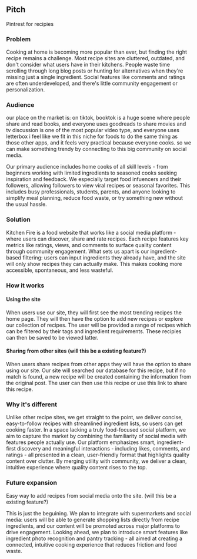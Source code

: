 ## Pitch
Pintrest for recipies

### Problem
Cooking at home is becoming more popular than ever, but finding the right recipe remains a challenge. Most recipe sites are cluttered, outdated, and don't consider what users have in their kitchens. People waste time scrolling through long blog posts or hunting for alternatives when they're missing just a single ingredient. Social features like comments and ratings are often underdeveloped, and there's little community engagement or personalization.

### Audience
our place on the market is:
on tiktok, 
booktok is a huge scene where people share and read books, and everyone uses goodreads to share
movies and tv discussion is one of the most popular video type, and everyone uses letterbox
i feel like we fit in this niche for foods to do the same thing as those other apps, and it feels very practical because everyone cooks. 
so we can make something trendy by connecting to this big community on social media.


Our primary audience includes home cooks of all skill levels - from beginners working with limited ingredients to seasoned cooks seeking inspiration and feedback. We especially target food infuencers and their followers, allowing followers to view viral recipes or seasonal favorites. This includes busy professionals, students, parents, and anyone looking to simplify meal planning, reduce food waste, or try something new without the usual hassle.

### Solution
Kitchen Fire is a food website that works like a social media platform - where users can discover, share and rate recipes. Each recipe features key metrics like ratings, views, and comments to surface quality content through community engagement. What sets us apart is our ingredient-based filtering: users can input ingredients they already have, and the site will only show recipes they can actually make. This makes cooking more accessible, spontaneous, and less wasteful.

### How it works
#### Using the site
When users use our site, they will first see the most trending recipes the home page. They will then have the option to add new recipes or explore our collection of recipes. The user will be provided a range of recipes which can be filtered by their tags and ingredient requirements. These recipies can then be saved to be viewed latter.

#### Sharing from other sites (will this be a existing feature?)
When users share recipes from other apps they will have the option to share using our site. Our site will searched our database for this recipe, but if no match is found, a new recipe will be created containing the information from the original post. The user can then use this recipe or use this link to share this recipe.

### Why it's different
Unlike other recipe sites, we get straight to the point, we deliver concise, easy-to-follow recipes with streamlined ingredient lists, so users can get cooking faster. In a space lacking a truly food-focused social platform, we aim to capture the market by combining the familiarity of social media with features people actually use. Our platform emphasizes smart, ingredient-first discovery and meaningful interactions - including likes, comments, and ratings - all presented in a clean, user-friendly format that highlights quality content over clutter. By merging utility with community, we deliver a clean, intuitive experience where quality content rises to the top.

### Future expansion
Easy way to add recipes from social media onto the site. (will this be a existing feature?)

This is just the beguining. We plan to integrate with supermarkets and social media: users will be able to generate shopping lists directly from recipe ingredients, and our content will be promoted across major platforms to drive engagement. Looking ahead, we plan to introduce smart features like ingredient photo recognition and pantry tracking - all aimed at creating a connected, intuitive cooking experience that reduces friction and food waste.

